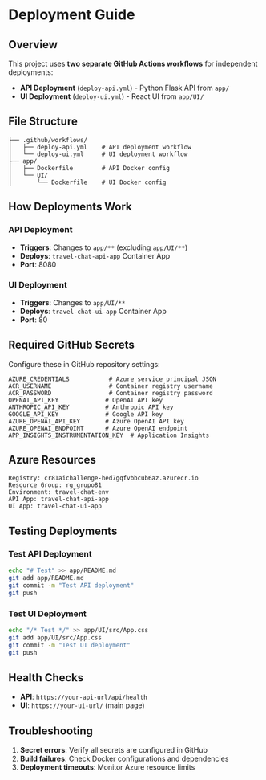 # Deployment Guide

## Overview

This project uses **two separate GitHub Actions workflows** for independent deployments:

- **API Deployment** (`deploy-api.yml`) - Python Flask API from `app/`
- **UI Deployment** (`deploy-ui.yml`) - React UI from `app/UI/`

## File Structure

```
├── .github/workflows/
│   ├── deploy-api.yml    # API deployment workflow
│   └── deploy-ui.yml     # UI deployment workflow
├── app/
│   ├── Dockerfile        # API Docker config
│   └── UI/
│       └── Dockerfile    # UI Docker config
```

## How Deployments Work

### API Deployment
- **Triggers**: Changes to `app/**` (excluding `app/UI/**`)
- **Deploys**: `travel-chat-api-app` Container App
- **Port**: 8080

### UI Deployment  
- **Triggers**: Changes to `app/UI/**`
- **Deploys**: `travel-chat-ui-app` Container App
- **Port**: 80

## Required GitHub Secrets

Configure these in GitHub repository settings:

```
AZURE_CREDENTIALS           # Azure service principal JSON
ACR_USERNAME                # Container registry username
ACR_PASSWORD                # Container registry password
OPENAI_API_KEY             # OpenAI API key
ANTHROPIC_API_KEY          # Anthropic API key
GOOGLE_API_KEY             # Google API key
AZURE_OPENAI_API_KEY       # Azure OpenAI API key
AZURE_OPENAI_ENDPOINT      # Azure OpenAI endpoint
APP_INSIGHTS_INSTRUMENTATION_KEY  # Application Insights
```

## Azure Resources

```
Registry: cr81aichallenge-hed7gqfvbbcub6az.azurecr.io
Resource Group: rg_grupo81
Environment: travel-chat-env
API App: travel-chat-api-app
UI App: travel-chat-ui-app
```

## Testing Deployments

### Test API Deployment
```bash
echo "# Test" >> app/README.md
git add app/README.md
git commit -m "Test API deployment"
git push
```

### Test UI Deployment
```bash
echo "/* Test */" >> app/UI/src/App.css
git add app/UI/src/App.css
git commit -m "Test UI deployment"
git push
```

## Health Checks

- **API**: `https://your-api-url/api/health`
- **UI**: `https://your-ui-url/` (main page)

## Troubleshooting

1. **Secret errors**: Verify all secrets are configured in GitHub
2. **Build failures**: Check Docker configurations and dependencies
3. **Deployment timeouts**: Monitor Azure resource limits
